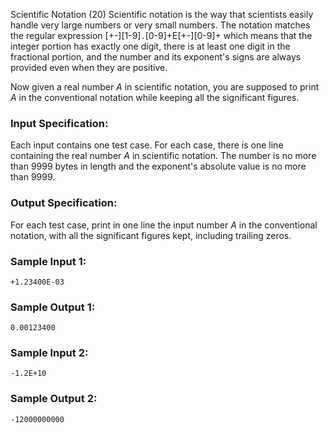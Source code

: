Scientific Notation (20)
Scientific notation is the way that scientists easily handle very large
numbers or very small numbers. The notation matches the regular expression
[+-][1-9]`.`[0-9]+E[+-][0-9]+ which means that the integer portion has exactly
one digit, there is at least one digit in the fractional portion, and the
number and its exponent's signs are always provided even when they are
positive.

Now given a real number $A$ in scientific notation, you are supposed to print
$A$ in the conventional notation while keeping all the significant figures.

### Input Specification:

Each input contains one test case. For each case, there is one line containing
the real number $A$ in scientific notation. The number is no more than 9999
bytes in length and the exponent's absolute value is no more than 9999.

### Output Specification:

For each test case, print in one line the input number $A$ in the conventional
notation, with all the significant figures kept, including trailing zeros.

### Sample Input 1:

    
    
    +1.23400E-03
    

### Sample Output 1:

    
    
    0.00123400
    

### Sample Input 2:

    
    
    -1.2E+10
    

### Sample Output 2:

    
    
    -12000000000
    

